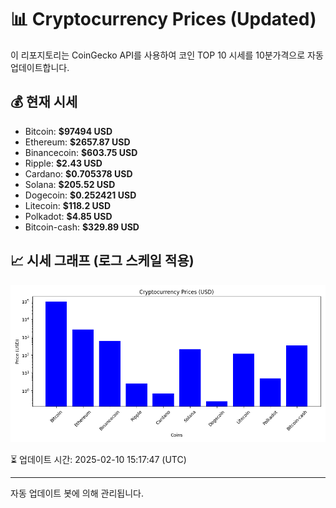 
# 📊 Cryptocurrency Prices (Updated)

이 리포지토리는 CoinGecko API를 사용하여 코인 TOP 10 시세를 10분가격으로 자동 업데이트합니다.

## 💰 현재 시세
- Bitcoin: **$97494 USD**
- Ethereum: **$2657.87 USD**
- Binancecoin: **$603.75 USD**
- Ripple: **$2.43 USD**
- Cardano: **$0.705378 USD**
- Solana: **$205.52 USD**
- Dogecoin: **$0.252421 USD**
- Litecoin: **$118.2 USD**
- Polkadot: **$4.85 USD**
- Bitcoin-cash: **$329.89 USD**

## 📈 시세 그래프 (로그 스케일 적용)
![Crypto Prices](crypto_prices.png)

⏳ 업데이트 시간: 2025-02-10 15:17:47 (UTC)

---
자동 업데이트 봇에 의해 관리됩니다.
